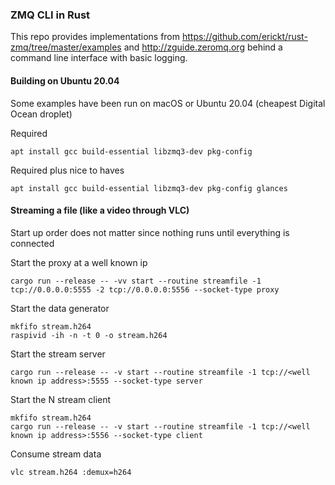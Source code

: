 ### ZMQ CLI in Rust

This repo provides implementations from https://github.com/erickt/rust-zmq/tree/master/examples and http://zguide.zeromq.org behind a command line interface with basic logging.

#### Building on Ubuntu 20.04

Some examples have been run on macOS or Ubuntu 20.04 (cheapest Digital Ocean droplet)

Required
```
apt install gcc build-essential libzmq3-dev pkg-config
```

Required plus nice to haves
```
apt install gcc build-essential libzmq3-dev pkg-config glances

```

#### Streaming a file (like a video through VLC)

Start up order does not matter since nothing runs until everything is connected

Start the proxy at a well known ip
```
cargo run --release -- -vv start --routine streamfile -1 tcp://0.0.0.0:5555 -2 tcp://0.0.0.0:5556 --socket-type proxy
```

Start the data generator
```
mkfifo stream.h264
raspivid -ih -n -t 0 -o stream.h264
```

Start the stream server
```
cargo run --release -- -v start --routine streamfile -1 tcp://<well known ip address>:5555 --socket-type server
```

Start the N stream client
```
mkfifo stream.h264
cargo run --release -- -v start --routine streamfile -1 tcp://<well known ip address>:5556 --socket-type client
```

Consume stream data
```
vlc stream.h264 :demux=h264
```
